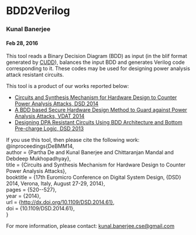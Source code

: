 # BDD2Verilog
### Kunal Banerjee
#### Feb 28, 2016

This tool reads a Binary Decision Diagram (BDD) as input (in the blif format generated by [CUDD](http://vlsi.colorado.edu/~fabio/CUDD/cudd.pdf)), balances the input BDD and generates Verilog code corresponding to it. These codes may be used for designing power analysis attack resistant circuits.

This tool is a product of our works reported below:
* [Circuits and Synthesis Mechanism for Hardware Design to Counter Power Analysis Attacks, DSD 2014](http://ieeexplore.ieee.org/document/6927286/)
* [A BDD based Secure Hardware Design Method to Guard against Power Analysis Attacks, VDAT 2014](http://ieeexplore.ieee.org/document/6881088/)
* [Designing DPA Resistant Circuits Using BDD Architecture and Bottom Pre-charge Logic, DSD 2013](http://ieeexplore.ieee.org/document/6628337/)

If you use this tool, then please cite the following work: <br />
@inproceedings{DeBMM14, <br />
  author    = {Partha De and Kunal Banerjee and Chittaranjan Mandal and Debdeep Mukhopadhyay}, <br />
  title     = {Circuits and Synthesis Mechanism for Hardware Design to Counter Power Analysis Attacks}, <br />
  booktitle = {17th Euromicro Conference on Digital System Design, {DSD} 2014, Verona, Italy, August 27-29, 2014}, <br />
  pages     = {520--527}, <br />
  year      = {2014}, <br />
  url       = {http://dx.doi.org/10.1109/DSD.2014.61}, <br />
  doi       = {10.1109/DSD.2014.61}, <br />
}


For more information, please contact:
kunal.banerjee.cse@gmail.com
